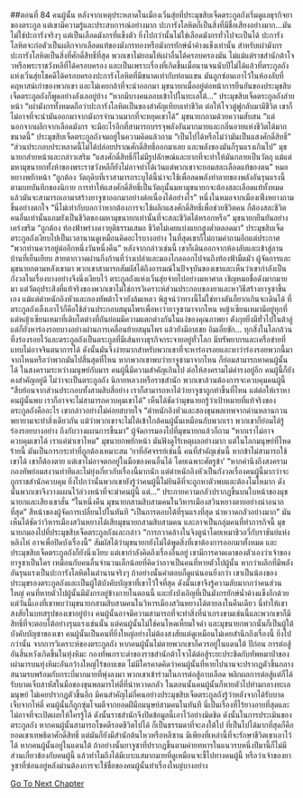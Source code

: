 ##ตอนที่ 84 คนผู้นั้น
หลังจากเหตุประหลาดในเมืองเวิ่นสุ่ยที่ประมุขสิบเจ็ดตระกูลถังเริ่มดูแลธุรกิจยาของตระกูล แต่เขามีความรู้และประสบการณ์อย่างมาก ปะการังโลหิตก็เป็นสิ่งที่มีชื่อเสียงอย่างมาก...มันไม่ใช่ปะการังจริงๆ แต่เป็นเลือดมังกรที่แข็งตัว ยิ่งไปกว่านั้นไม่ใช่เลือดมังกรทั่วไปจะเป็นได้ ปะการังโลหิตจะก่อตัวเป็นผลึกจากเลือดแท้ของมังกรทองหรือมังกรยักษ์น้ำค้างแข็งเท่านั้น
สำหรับเผ่ามังกรปะการังโลหิตเป็นสิ่งที่ศักดิ์สิทธิ์ที่สุด พวกเขาไม่ยอมให้เผ่าอื่นได้ครอบครองมัน ไม่แม้แต่ราชสำนักต้าโจวหรือพระราชวังหลีที่ได้ครอบครอง และเป็นเพราะเรื่องที่เกิดขึ้นเมื่อนานจนนับปีไม่ได้แล้วที่ตระกูลถังแห่งเวิ่นสุ่ยโชคดีได้ครอบครองปะการังโลหิตที่มีขนาดเท่ากับท่อนแขน มันถูกซ่อนเอาไว้ในห้องลับที่คฤหาสน์เก่าของพวกเขา และไม่เคยกล้าที่จะนำออกมา
มุขนายกเมื่ออยู่ต่อหน้าการยืนยันของประมุขสิบเจ็ดตระกูลถังก็พูดอย่างลังเลอยู่บ้าง “หากมีบางคนลอบเข้าไปในทะเลใต้...”
ประมุขสิบเจ็ดตระกูลถังส่ายหน้า “เผ่ามังกรทั้งหมดถือว่าปะการังโลหิตเป็นของสำคัญเทียบเท่าชีวิต ต่อให้โจวตู๋ฟูกลับมามีชีวิต เขาก็ไม่อาจที่จะนำมันออกมาจากมังกรจำนวนมากที่จะหยุดเขาได้”
มุขนายกถามด้วยความสับสน “แต่นอกจากผลึกจากเลือดมังกร จะมีอะไรอีกที่สามารถบรรจุพลังอันมากมายและกลิ่นอายแห่งชีวิตได้มากขนาดนี้”
ประมุขสิบเจ็ดตระกูลถังจมอยู่ในความคิดแล้วถาม “เป็นไปได้หรือไม่ว่ามันเป็นแสงศักดิ์สิทธิ์”
“ส่วนประกอบประหลาดนี้ไม่ได้ปล่อยปราณศักดิ์สิทธิ์ออกมาเลย และพลังของมันก็รุนแรงเกินไป”
มุขนายกส่ายหน้าและกล่าวเสริม “แสงศักดิ์สิทธิ์ก็ไม่มีรูปลักษณ์และยากที่จะทำให้มันกลายเป็นวัตถุ แม้แต่มหามุขนายกทั้งห้าของพระราชวังหลีก็ยังไม่อาจทำได้เว้นแต่พวกเขาจะยอมสละเลือดแท้ของตน”
หมอหยางพยักหน้า “ถูกต้อง วัตถุดิบที่เราสามารถระบุได้นี้น่าจะใช้เพื่อลดพลังทำลายของพลังอันรุนแรงนี้ ตามบทบันทึกของนิกาย การทำให้แสงศักดิ์สิทธิ์เป็นวัตถุนั้นมหามุขนายกจะต้องสละเลือดแท้ทั้งหมด แล้วมันจะสามารถเอามาสร้างยาจูซาออกมาอย่างต่อเนื่องได้อย่างไร”
หนึ่งในหมอจากเมืองเฟิ่งหยางถามขึ้นอย่างตกใจ “นี่ไม่เท่ากับบอกว่าหากต้องการจะใช้ผลึกแสงศักดิ์สิทธิ์เพื่อช่วยชีวิตคน ก็ต้องสละชีวิตคนอื่นเท่านั้นแถมยังเป็นชีวิตของมหามุขนายกเท่านั้นที่จะสละชีวิตได้หรอกหรือ”
มุขนายกยืนยันอย่างเคร่งขรึม “ถูกต้อง ท้องฟ้าพร่างดาวยุติธรรมเสมอ ชีวิตไม่เคยแบ่งแยกสูงต่ำตลอดมา”
ประมุขสิบเจ็ดตระกูลถังเงียบไปเป็นเวลานานดูเหมือนคิดอะไรบางอย่าง ในที่สุดเขาก็ไม่ถามคำถามอีกแต่ประกาศ “พวกท่านควรอยู่ต่ออีกหนึ่งวันหนึ่งคืน”
หลังจากกล่าวเช่นนี้ เขาก็เดินออกจากห้องลับและเข้าสู่ลานบ้านที่เย็นเยียบ สายตากวาดผ่านกิ่งก้านที่ว่างเปล่าและมองไกลออกไปจนถึงท้องฟ้ามืดมัว
ผู้จัดการและมุขนายกตามหลังเขามา พวกเขาสามารถสัมผัสได้ถึงอารมณ์ในปัจจุบันของเขาและเห็นว่าเขากำลังเป็นกังวลในเรื่องบางอย่างจึงนิ่งเงียบไว้
ตระกูลถังแห่งเวิ่นสุ่ยจ่ายไปอย่างมหาศาล เชิญหมอชื่อดังมากมายมา แต่วัตถุประสิงที่แท้จริงของพวกเขาไม่ใช่การวิเคราะห์ส่วนประกอบของยาและหาวิธีสร้างยาจูซาขึ้นเอง แม้แต่ตำหนักอิงหัวและกองทัพต้าโจวยังล้มเหลว พิสูจน์ว่าทางนี้ไม่ใช่ทางตันก็ยากเกินจะเดินได้
ที่ตระกูลถังเล็งเอาไว้ก็คือใช้ส่วนประกอบสมุนไพรเพื่อหาว่ายาจูซามาจากไหน หญ้าเซียนเหมามีอยู่ทุกที่ แต่หญ้าเซียนเหมาที่เติบโตต่างที่กันย่อมมีความแตกต่างกันในแง่ของคุณภาพยา ตังกุยยิ่งมีทั่วไปในต้าลู่ แต่ก็ยังหาร่องรอยบางอย่างผ่านการเคลื่อนย้ายสมุนไพร แล้วยังมีอบเชย อิมเอี่ยขัก...
ทุกสิ่งในโลกล้วนทิ้งร่องรอยไว้และตระกูลถังเป็นตระกูลที่มีเส้นทางธุรกิจกระจายอยู่ทั่วโลก มีทรัพยากรและเครือข่ายที่แทบไม่อาจจินตนาการได้ ดังนั้นมันจึงง่ายมากสำหรับพวกเขาที่จะหาร่องรอยและหาว่าร่องรอยพวกนี้มาจากไหนหรือว่าพวกมันไปสิ้นสุดที่ไหน หากพวกเขาพบว่ายาจูซามาจากไหน ก็ย่อมสามารถหาคนผู้นั้นได้
ในสงครามระหว่างมนุษย์กับมาร คนผู้นี้มีความสำคัญเกินไป ต่อให้สงครามไม่ดำรงอยู่อีก คนผู้นี้ก็ยังคงสำคัญอยู่ดี
ไม่ว่าจะเป็นตระกูลถัง นิกายหลวงหรือราชสำนัก พวกเขาล้วนต้องการจะควบคุมคนผู้นี้
“สืบย้อนจากส่วนประกอบทั้งสามสิบสี่อย่าง เราก็สามารถหาได้ว่ายาจูซาถูกทำขึ้นที่ไหน แต่ต่อให้เราหาคนผู้นั้นพบ เราก็อาจจะไม่สามารถควบคุมเขาได้”
เห็นได้ชัดว่ามุขนายกรู้ว่าเป้าหมายที่แท้จริงของตระกูลถังคืออะไร เขากล่าวอย่างไม่ค่อยสบายใจ “ตำหนักอิงหัวและสองขุนพลเทพจากด่านหลานกวนพยายามจะทำสิ่งเดียวกัน แม้ว่าพวกเขาจะไม่ได้เข้าใกล้คนผู้นั้นเหมือนกับพวกเรา พวกเขาก็ย่อมได้รู้ร่องรอยบางอย่าง ถึงกับวางแผนการขึ้นมา”
ผู้จัดการมองไปที่มุขนายกแล้วก็ถาม “หากเราไม่อาจควบคุมเขาได้ เราแค่ฆ่าเขาไหม”
มุขนายกพยักหน้า
มันฟังดูไร้เหตุผลอย่างมาก แต่ในโลกมนุษย์ที่โหดร้ายนี้ มันเป็นการกระทำที่ถูกต้องเหมาะสม
‘ยาที่อัศจรรย์เช่นนี้ คนที่สำคัญเช่นนี้ หากข้าไม่สามารถใช้เขาได้ เขาก็ต้องตาย แต่เขาไม่อาจตกอยู่ในมือของคนอื่นได้ โดยเฉพาะศัตรูข้า’
“หากคำนึงถึงสงคราม กองทัพย่อมสงวนท่าทีและไม่ยุ่งเกี่ยวกับเรื่องนี้มากนัก แต่ตำหนักอิงหัวเป็นกังวลเรื่องคนผู้นี้มากว่าจะถูกราชสำนักควบคุม ยิ่งไปกว่านั้นพวกเขายังรู้ว่าคนผู้นี้ไม่ยินดีที่จะถูกหาตัวพบและต้องโมโหมาก ดังนั้นพวกเขาจึงวางแผนไว้ล่วงหน้าที่จะฆ่าคนผู้นี้ แต่...”
ประกายความกลัวปรากฏขึ้นบนใบหน้าของมุขนายกและเสียงเขาสั่น “ในหนึ่งคืน มุขนายกสามสิบสามคนในวิหารเมืองสวินหยางตายอย่างน่าอนาถที่สุด”
สีหน้าของผู้จัดการเปลี่ยนไปในทันที “เป็นการตอบโต้ที่รุนแรงที่สุด น่าหวาดกลัวอย่างมาก”
มันเห็นได้ชัดว่าวิหารเมืองสวินหยางได้เสียมุขนายกสามสิบสามคน และอาจเป็นกลุ่มคนที่ทำภารกิจนี้
มุขนายกมองไปที่ประมุขสิบเจ็ดตระกูลถังและกล่าว “การกวาดล้างในจิงตูนำโดยเหมาชิวอวี่กับราชันย์แห่งหลิงไห่ อาจเพื่อปิดบังเรื่องนี้”
สัมผัสได้ว่ามุขนายกยังไม่ได้พูดสิ่งที่เขาต้องการออกมาทั้งหมด และประมุขสิบเจ็ดตระกูลถังก็ยังนิ่งเงียบ แต่เขากำลังคิดถึงเรื่องอื่นอยู่
เขามีการคาดเดาของตัวเองว่าเจ้าของยาจูซาเป็นใคร เหมือนกับคนอื่นจำนวนเล็กน้อยที่คิดว่าอาจเป็นคนที่หายตัวไปผู้นั้น
หากว่าผลึกที่มีพลังอันรุนแรงเป็นปะการังโลหิตในตำนานจริงๆ ถ้าอย่างนั้นคำตอบก็ดูแน่นอนยิ่งกว่า
เขาเป็นน้องของประมุขรองตระกูลถังและเป็นผู้ใต้บังคับบัญชาที่เขาไว้ใจที่สุด ดังนั้นเขาจึงรู้ความลับมากกว่าคนส่วนใหญ่
คนที่หายตัวไปผู้นั้นมีมังกรอยู่ข้างกายในตอนนี้ และยังบังเอิญที่เป็นมังกรยักษ์น้ำค้างแข็งอีกด้วย
แต่วันนี้เองที่เขาพบว่ามุขนายกสามสิบสามคนในวิหารเมืองสวินหยางได้ตายลงในคืนเดียว
นี่ทำให้เขาสงสัยในบทสรุปของเขาอยู่บ้าง
คนผู้นั้นอาจมีความสามารถที่จะทำสิ่งที่น่าเกรงขามเช่นนี้และพวกเขาก็มีสิทธิ์ที่จะตอบโต้อย่างรุนแรงเช่นนั้น แต่คนผู้นั้นไม่ใช่คนโหดเหี้ยมใจดำ และมุขนายกพวกนั้นก็เป็นผู้ใต้บังคับบัญชาของเขา คนผู้นั้นเป็นคนที่ยิ่งใหญ่อย่างไม่ต้องสงสัยแต่ดูเหมือนไม่เคยสำนึกถึงเรื่องนี้
ยิ่งไปกว่านั้น จากการวิเคราะห์ของตระกูลถัง หากคนผู้นั้นไม่ตายพวกเขาก็ควรอยู่ในแดนใต้
ปีก่อน การต่อสู้อันสิ้นหวังเกิดขึ้นในทุ่งหิมะ กองทัพเกราะดำของราชสำนักต้าโจวได้ต่อสู้ระยะประชิดกับทัพหมาป่าของเผ่ามารบนทุ่งหิมะอันกว้างใหญ่ไร้ขอบเขต
ไม่มีใครคาดคิดว่าคนผู้นั้นที่หายไปนานจะปรากฏตัวขึ้นกลางสนามรบพร้อมกับกระบี่มากมายที่พุ่งลงมา พวกเขาเข้าร่วมในการต่อสู้อาบเลือด พลิกผลการต่อสู้แต่ก็ได้รับบาดเจ็บสาหัสในมือของขุนพลมารไห่ตี๋ที่น่าหวาดกลัว ในตอนนั้นคนผู้นั้นก็หายตัวไปท่ามกลางทะเลมนุษย์ ไม่เคยปรากฏตัวขึ้นอีก
มีคนสำคัญไม่กี่คนอย่างประมุขสิบเจ็ดตระกูลถังรู้ว่าหลังจากได้รับบาดเจ็บจากไห่ตี๋ คนผู้นั้นก็ถูกซุ่มโจมตีจากยอดฝีมือมนุษย์สามคนในทันที
นี่เป็นเรื่องที่ไร้ยางอายที่สุดและไม่อาจที่จะเปิดเผยให้ใครรู้ได้ ดังนั้นราชสำนักจึงปิดข้อมูลนี้เอาไว้อย่างมิดชิด
ดังนั้นในการประเมินของตระกูลถัง หากคนผู้นั้นสามารถโชคดีรอดชีวิตไปได้ ก็เป็นธรรมดาที่จะลงใต้ไป
ที่เป็นไปได้มากที่สุดก็คือยอดเขาเทพธิดาศักดิ์สิทธิ์ แต่มันก็ยังมีสำนักต้นไหวหรือหลีซาน มีเพียงที่เหล่านี้ที่จะรักษาชีวิตเขาเอาไว้ได้
หากคนผู้นั้นอยู่ในแดนใต้ ถ้าอย่างนั้นยาจูซาที่ปรากฏขึ้นตามค่ายทหารในแนวรบหนึ่งปีมานี้ก็ไม่มีส่วนเกี่ยวข้องกับคนผู้นี้
แล้วทำไมถึงได้มีเบาะแสมากมายที่ดูเหมือนจะชี้ไปทางคนผู้นี้
หรือว่าเจ้าของยาจูซาที่ซ่อนอยู่หลังม่านต้องการจะใช้ชื่อของคนผู้นั้นทำเรื่องใหญ่บางอย่าง


[Go To Next Chapter]( ./757.md)